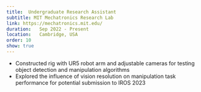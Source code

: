 ```yaml
---
title:  Undergraduate Research Assistant
subtitle: MIT Mechatronics Research Lab
link: https://mechatronics.mit.edu/
duration:   Sep 2022 - Present
location:   Cambridge, USA
order: 10
show: true
---
```


- Constructed rig with UR5 robot arm and adjustable cameras for testing object detection and manipulation algorithms
- Explored the influence of vision resolution on manipulation task performance for potential submission to IROS 2023